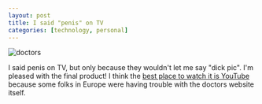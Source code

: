 ```yaml
---
layout: post
title: I said "penis" on TV 
categories: [technology, personal]
---
```


![doctors](/images/doctors.PNG)

I said penis on TV, but only because they wouldn't let me say "dick pic". I'm pleased with the final product! I think the [best place to watch it is YouTube](https://m.youtube.com/watch?v=DWq6w4UX6rU) because some folks in Europe were having trouble with the doctors website itself.

